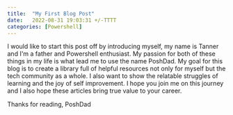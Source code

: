 ```yaml
---
title:  "My First Blog Post"
date:   2022-08-31 19:03:31 +/-TTTT
categories: [Powershell]
---
```


I would like to start this post off by introducing myself, my name is Tanner and I'm a father and Powershell enthusiast. My passion for both of these things in my life is what lead
me to use the name PoshDad. My goal for this blog is to create a library full of helpful resources not only for myself but the tech community as a whole. I also want to show the relatable struggles of learning and the joy of self improvement. I hope you join me on this journey and I also hope these articles bring true value to your career.

Thanks for reading,
PoshDad